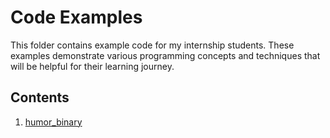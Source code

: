 # Code Examples

This folder contains example code for my internship students. These examples demonstrate various programming concepts and techniques that will be helpful for their learning journey.

## Contents

1. [humor_binary](https://github.com/ye-kyaw-thu/LU_Lab_Intern3_2025/tree/main/code_examples/humor_binary)
